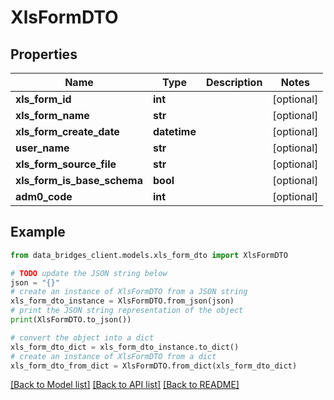 # XlsFormDTO


## Properties

Name | Type | Description | Notes
------------ | ------------- | ------------- | -------------
**xls_form_id** | **int** |  | [optional] 
**xls_form_name** | **str** |  | [optional] 
**xls_form_create_date** | **datetime** |  | [optional] 
**user_name** | **str** |  | [optional] 
**xls_form_source_file** | **str** |  | [optional] 
**xls_form_is_base_schema** | **bool** |  | [optional] 
**adm0_code** | **int** |  | [optional] 

## Example

```python
from data_bridges_client.models.xls_form_dto import XlsFormDTO

# TODO update the JSON string below
json = "{}"
# create an instance of XlsFormDTO from a JSON string
xls_form_dto_instance = XlsFormDTO.from_json(json)
# print the JSON string representation of the object
print(XlsFormDTO.to_json())

# convert the object into a dict
xls_form_dto_dict = xls_form_dto_instance.to_dict()
# create an instance of XlsFormDTO from a dict
xls_form_dto_from_dict = XlsFormDTO.from_dict(xls_form_dto_dict)
```
[[Back to Model list]](../README.md#documentation-for-models) [[Back to API list]](../README.md#documentation-for-api-endpoints) [[Back to README]](../README.md)


